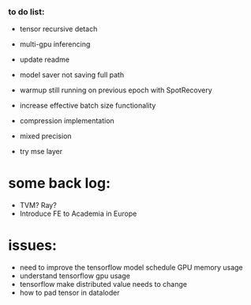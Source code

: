 
### to do list:
* tensor recursive detach
* multi-gpu inferencing
* update readme

* model saver not saving full path
* warmup still running on previous epoch with SpotRecovery


* increase effective batch size functionality
* compression implementation
* mixed precision
* try mse layer

# some back log:
* TVM? Ray?
* Introduce FE to Academia in Europe


# issues:
* need to improve the tensorflow model schedule GPU memory usage
* understand tensorflow gpu usage
* tensorflow make distributed value needs to change
* how to pad tensor in dataloder
